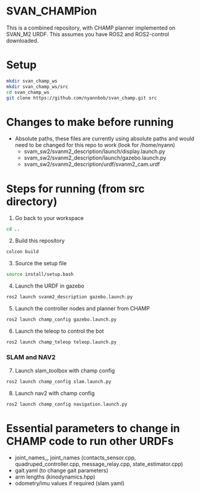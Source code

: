
# SVAN_CHAMPion
This is a combined repository, with CHAMP planner implemented on SVAN_M2 URDF.
This assumes you have ROS2 and ROS2-control downloaded.
# Setup
```bash
mkdir svan_champ_ws
mkdir svan_champ_ws/src
cd svan_champ_ws
git clone https://github.com/nyannbob/svan_champ.git src
```

# Changes to make before running
- Absolute paths, these files are currently using absolute paths and would need to be changed for this repo to work (look for /home/nyann)
    - svam_sw2/svanm2_description/launch/display.launch.py
    - svam_sw2/svanm2_description/launch/gazebo.launch.py
    - svam_sw2/svanm2_description/urdf/svanm2_cam.urdf

# Steps for running (from src directory)
1. Go back to your workspace
```bash
cd ..
```
2. Build this repository
```bash
colcon build
```
3. Source the setup file
```bash
source install/setup.bash
```
4. Launch the URDF in gazebo
```bash
ros2 launch svanm2_description gazebo.launch.py
```
5. Launch the controller nodes and planner from CHAMP
```bash
ros2 launch champ_config gazebo.launch.py
```
6. Launch the teleop to control the bot
```bash
ros2 launch champ_teleop teleop.launch.py
```

### SLAM and NAV2
7. Launch slam_toolbox with champ config
```bash
ros2 launch champ_config slam.launch.py
```
8. Launch nav2 with champ config
```bash
ros2 launch champ_config navigation.launch.py
```
# Essential parameters to change in CHAMP code to run other URDFs
- joint_names_, joint_names (contacts_sensor.cpp, quadruped_controller.cpp, message_relay.cpp, state_estimator.cpp)
- gait.yaml (to change gait parameters)
- arm lengths (kinodynamics.hpp)
- odometry/imu values if required (slam.yaml)
